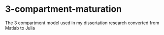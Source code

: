# 3-compartment-maturation
The 3 compartment model used in my dissertation research converted from Matlab to Julia
